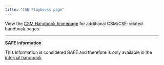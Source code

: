 ```yaml
---
title: "CSE Playbooks page"
---
```


View the [CSM Handbook homepage](/handbook/customer-success/csm/) for additional CSM/CSE-related handbook pages.

---

**SAFE information**

This information is considered SAFE and therefore is only available in the [internal handbook](https://internal.example_company.com/handbook/customer-success/cse/playbooks)
